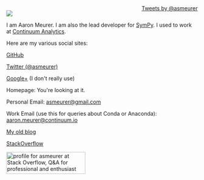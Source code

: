 <div style="float:right"><a class="twitter-timeline" href="https://twitter.com/asmeurer" data-widget-id="613553005065940992">Tweets by @asmeurer</a>
<script>!function(d,s,id){var js,fjs=d.getElementsByTagName(s)[0],p=/^http:/.test(d.location)?'http':'https';if(!d.getElementById(id)){js=d.createElement(s);js.id=id;js.src=p+"://platform.twitter.com/widgets.js";fjs.parentNode.insertBefore(js,fjs);}}(document,"script","twitter-wjs");</script> </div>

<img
src="https://www.gravatar.com/avatar/0383e4cae325f65a1bbd906be4be2276?s=256">

I am Aaron Meurer. I am also the lead developer for
[SymPy](http://sympy.org/). I used to work at [Continuum Analytics](http://continuum.io/).

Here are my various social sites:

[GitHub](https://github.com/asmeurer)

[Twitter (@asmeurer)](https://twitter.com/asmeurer)

[Google+](https://plus.google.com/+AaronMeurer/) (I don't really use)

Homepage: You're looking at it.

Personal Email: <a href="mailto:asmeurer@gmail.com" target="_top">
  asmeurer@gmail.com</a>

Work Email (use this for queries about Conda or Anaconda): <a href="mailto:aaron.meurer@continuum.io" target="_top">
  aaron.meurer@continuum.io</a>

[My old blog](https://asmeurersympy.wordpress.com/)

[StackOverflow](http://stackoverflow.com/users/161801/asmeurer)

<a href="https://stackoverflow.com/users/161801/asmeurer"> <img src="https://stackoverflow.com/users/flair/161801.png" width="208" height="58" alt="profile for asmeurer at Stack Overflow, Q&amp;A for professional and enthusiast programmers" title="profile for asmeurer at Stack Overflow, Q&amp;A for professional and enthusiast programmers"> </a>
